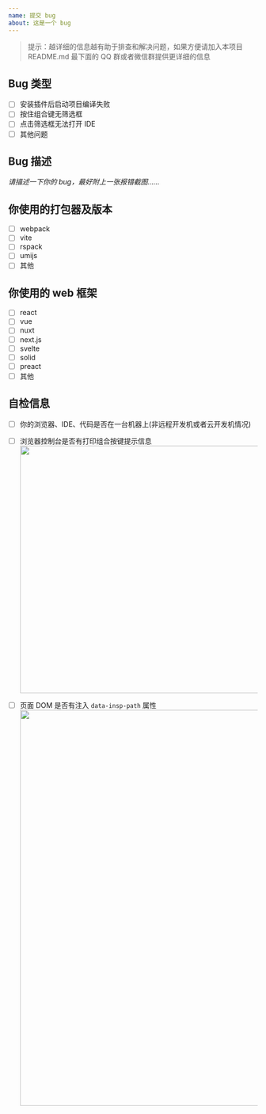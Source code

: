 ```yaml
---
name: 提交 bug
about: 这是一个 bug
---
```


> 提示：越详细的信息越有助于排查和解决问题，如果方便请加入本项目 README.md 最下面的 QQ 群或者微信群提供更详细的信息

## Bug 类型

- [ ] 安装插件后启动项目编译失败
- [ ] 按住组合键无筛选框
- [ ] 点击筛选框无法打开 IDE
- [ ] 其他问题

## Bug 描述

_请描述一下你的 bug，最好附上一张报错截图……_

## 你使用的打包器及版本

- [ ] webpack
- [ ] vite
- [ ] rspack
- [ ] umijs
- [ ] 其他

## 你使用的 web 框架

- [ ] react
- [ ] vue
- [ ] nuxt
- [ ] next.js
- [ ] svelte
- [ ] solid
- [ ] preact
- [ ] 其他

## 自检信息

- [ ] 你的浏览器、IDE、代码是否在一台机器上(非远程开发机或者云开发机情况)
- [ ] 浏览器控制台是否有打印组合按键提示信息<br />
      <img src="https://github.com/zh-lx/code-inspector/assets/73059627/77bcef30-88a5-4f58-b306-a92e01ecef8f" width="500" />

- [ ] 页面 DOM 是否有注入 `data-insp-path` 属性<br />
      <img src="https://github.com/zh-lx/code-inspector/assets/73059627/036e1bfe-7f46-4048-93e0-94099d4802d7" width="800" />
